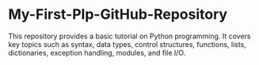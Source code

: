 # My-First-Plp-GitHub-Repository
This repository provides a basic tutorial on Python programming. It covers key topics such as syntax, data types, control structures, functions, lists, dictionaries, exception handling, modules, and file I/O.

